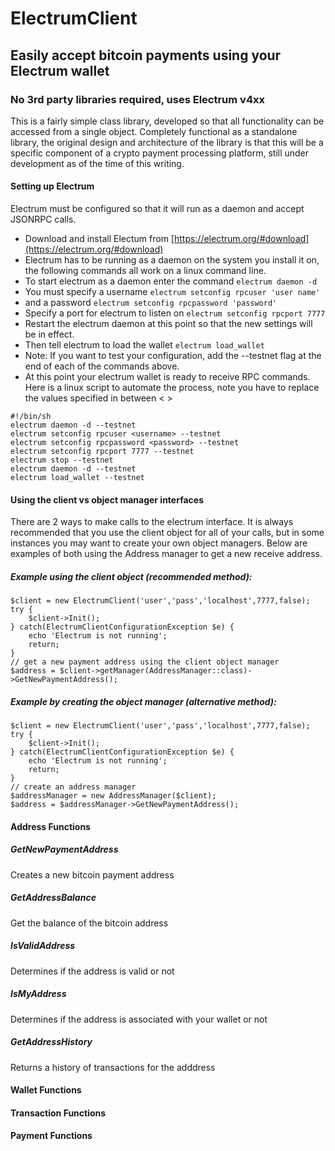 # ElectrumClient
## Easily accept bitcoin payments using your Electrum wallet
### No 3rd party libraries required, uses Electrum v4xx 
This is a fairly simple class library, developed so that all functionality can be accessed from a single object. Completely functional as a standalone library, the original design and architecture of the library is that this will be a specific component of a crypto payment processing platform, still under development as of the time of this writing.

#### Setting up Electrum 
Electrum must be configured so that it will run as a daemon and accept JSONRPC calls. 
- Download and install Electum from [https://electrum.org/#download](https://electrum.org/#download)
- Electrum has to be running as a daemon on the system you install it on, the following commands all work on a linux command line. 
- To start electrum as a daemon enter the command
```electrum daemon -d``` 
- You must specify a username 
```electrum setconfig rpcuser 'user name'```
- and a password
```electrum setconfig rpcpassword 'password'```
- Specify a port for electrum to listen on
```electrum setconfig rpcport 7777```
- Restart the electrum daemon at this point so that the new settings will be in effect.
- Then tell electrum to load the wallet 
```electrum load_wallet```
- Note: If you want to test your configuration, add the --testnet flag at the end of each of the commands above.
- At this point your electrum wallet is ready to receive RPC commands.
Here is a linux script to automate the process, note you have to replace the values specified in between < >

```
#!/bin/sh
electrum daemon -d --testnet
electrum setconfig rpcuser <username> --testnet
electrum setconfig rpcpassword <password> --testnet
electrum setconfig rpcport 7777 --testnet
electrum stop --testnet
electrum daemon -d --testnet
electrum load_wallet --testnet
```
#### Using the client vs object manager interfaces
There are 2 ways to make calls to the electrum interface. It is always recommended that you use the 
client object for all of your calls, but in some instances you may want to create your own object managers. Below are examples of both using the Address manager to get a new receive address.

##### Example using the client object (recommended method):
```
$client = new ElectrumClient('user','pass','localhost',7777,false);
try {
    $client->Init();
} catch(ElectrumClientConfigurationException $e) {
    echo 'Electrum is not running';
    return;
}
// get a new payment address using the client object manager
$address = $client->getManager(AddressManager::class)->GetNewPaymentAddress();
````
##### Example by creating the object manager (alternative method):
```
$client = new ElectrumClient('user','pass','localhost',7777,false);
try {
    $client->Init();
} catch(ElectrumClientConfigurationException $e) {
    echo 'Electrum is not running';
    return;
}
// create an address manager 
$addressManager = new AddressManager($client);
$address = $addressManager->GetNewPaymentAddress();
```
#### Address Functions
##### GetNewPaymentAddress
Creates a new bitcoin payment address
##### GetAddressBalance
Get the balance of the bitcoin address
##### IsValidAddress
Determines if the address is valid or not
##### IsMyAddress
Determines if the address is associated with your wallet or not
##### GetAddressHistory
Returns a history of transactions for the adddress

#### Wallet Functions

#### Transaction Functions

#### Payment Functions
